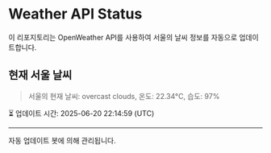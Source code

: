 
# Weather API Status

이 리포지토리는 OpenWeather API를 사용하여 서울의 날씨 정보를 자동으로 업데이트합니다.

## 현재 서울 날씨
> 서울의 현재 날씨: overcast clouds, 온도: 22.34°C, 습도: 97%

⏳ 업데이트 시간: 2025-06-20 22:14:59 (UTC)

---
자동 업데이트 봇에 의해 관리됩니다.
